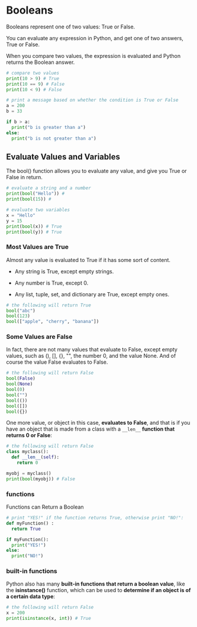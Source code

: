 # Booleans

Booleans represent one of two values: True or False.

You can evaluate any expression in Python, and get one of two answers, True or False.

When you compare two values, the expression is evaluated and Python returns the Boolean answer.


```py
# compare two values
print(10 > 9) # True
print(10 == 9) # False
print(10 < 9) # False

# print a message based on whether the condition is True or False
a = 200
b = 33

if b > a:
  print("b is greater than a")
else:
  print("b is not greater than a") 
```

## Evaluate Values and Variables

The bool() function allows you to evaluate any value, and give you True or False in return.

```py
# evaluate a string and a number
print(bool("Hello")) # 
print(bool(15)) # 

# evaluate two variables
x = "Hello"
y = 15
print(bool(x)) # True
print(bool(y)) # True
```

### Most Values are True
Almost any value is evaluated to True if it has some sort of content.

- Any string is True, except empty strings.

- Any number is True, except 0.

- Any list, tuple, set, and dictionary are True, except empty ones.

```py
# the following will return True
bool("abc")
bool(123)
bool(["apple", "cherry", "banana"])
```

### Some Values are False

In fact, there are not many values that evaluate to False, except empty values, such as (), [], {}, "", the number 0, and the value None. And of course the value False evaluates to False.

```py
# the following will return False
bool(False)
bool(None)
bool(0)
bool("")
bool(())
bool([])
bool({}) 
```

One more value, or object in this case, **evaluates to False**, and that is if you have an object that is made from a class with a `__len__`  **function that returns 0 or False**: 

```py
# the following will return False
class myclass():
  def __len__(self):
    return 0

myobj = myclass()
print(bool(myobj)) # False
```

### functions
Functions can Return a Boolean

```py
# print "YES!" if the function returns True, otherwise print "NO!":
def myFunction() :
  return True

if myFunction():
  print("YES!")
else:
  print("NO!") 
```

### built-in functions

Python also has many **built-in functions that return a boolean value**, like the **isinstance()** function, which can be used to **determine if an object is of a certain data type**:

```py
# the following will return False
x = 200
print(isinstance(x, int)) # True
```
